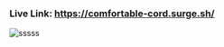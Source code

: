### Live Link: https://comfortable-cord.surge.sh/


![sssss](https://github.com/alamnahid/react-knowledge-cafe/assets/138557372/98a561f9-a402-4940-a875-3d7b7110029c)
